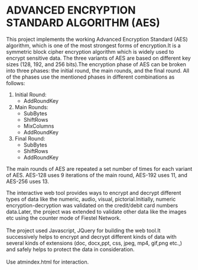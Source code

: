 # ADVANCED ENCRYPTION STANDARD ALGORITHM (AES)

This project implements the working Advanced Encryption Standard (AES) algorithm, which is one of the most strongest forms of encryption.It is a symmetric block cipher encryption algorithm which is widely used to encrypt sensitive data. The three variants of AES are based on different key sizes (128, 192, and 256 bits).The encryption phase of AES can be broken into three phases: the initial round, the main rounds, and the final round. All of the phases use the mentioned phases in different combinations as follows:
1. Initial Round:
   - AddRoundKey
2. Main Rounds:
   - SubBytes
   - ShiftRows
   - MixColumns
   - AddRoundKey
3. Final Round:
   - SubBytes
   - ShiftRows
   - AddRoundKey
   </a>
The main rounds of AES are repeated a set number of times for each variant of AES. AES-128 uses 9 iterations of the main round, AES-192 uses 11, and AES-256 uses 13.

The interactive web tool provides ways to encrypt and decrypt different types of data like the numeric, audio, visual, pictorial.Initially, numeric encryption-decryption was validated on the credit/debit card numbers data.Later, the project was extended to validate other data like the images etc using the counter mode of Fiestel Network.\
\
The project used Javascript, JQuery for building the web tool.It successively helps to encrypt and decrypt different kinds of data with several kinds of extensions (doc, docx,ppt, css, jpeg, mp4, gif,png etc.,) and safely helps to protect the data in consideration.\
\
Use atmindex.html for interaction.
